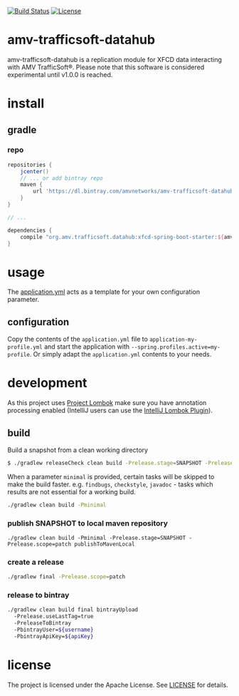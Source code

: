 [![Build Status](https://travis-ci.org/amvnetworks/amv-trafficsoft-datahub.svg?branch=master)](https://travis-ci.org/amvnetworks/amv-trafficsoft-datahub)
[![License](https://img.shields.io/github/license/amvnetworks/amv-trafficsoft-datahub.svg?maxAge=2592000)](https://github.com/amvnetworks/amv-trafficsoft-datahub/blob/master/LICENSE)

amv-trafficsoft-datahub
========

amv-trafficsoft-datahub is a replication module for XFCD data interacting with AMV TrafficSoft®.
Please note that this software is considered experimental until v1.0.0 is reached.

# install
## gradle
### repo
```groovy
repositories {
    jcenter()
    // ... or add bintray repo
    maven {
        url 'https://dl.bintray.com/amvnetworks/amv-trafficsoft-datahub'
    }
}

// ...

dependencies {
    compile "org.amv.trafficsoft.datahub:xfcd-spring-boot-starter:${amvDatahubVersion}"
}
```

# usage
The [application.yml](example-app/src/main/resources/application.yml) acts as a
template for your own configuration parameter.

## configuration
Copy the contents of the `application.yml` file to `application-my-profile.yml`
and start the application with `--spring.profiles.active=my-profile`.
Or simply adapt the `application.yml` contents to your needs.

# development
As this project uses [Project Lombok](https://projectlombok.org/) make sure you have
annotation processing enabled (IntelliJ users can use the
[IntelliJ Lombok Plugin](https://github.com/mplushnikov/lombok-intellij-plugin)).

## build
Build a snapshot from a clean working directory
```bash
$ ./gradlew releaseCheck clean build -Prelease.stage=SNAPSHOT -Prelease.scope=patch
```

When a parameter `minimal` is provided, certain tasks will be skipped to make the build faster.
e.g. `findbugs`, `checkstyle`, `javadoc` - tasks which results are not essential for a working build.
```bash
./gradlew clean build -Pminimal
```

### publish SNAPSHOT to local maven repository
```
./gradlew clean build -Pminimal -Prelease.stage=SNAPSHOT -Prelease.scope=patch publishToMavenLocal
```

### create a release
```bash
./gradlew final -Prelease.scope=patch
```

### release to bintray
```bash
./gradlew clean build final bintrayUpload
  -Prelease.useLastTag=true
  -PreleaseToBintray
  -PbintrayUser=${username}
  -PbintrayApiKey=${apiKey}
```

# license
The project is licensed under the Apache License. See [LICENSE](LICENSE) for details.

